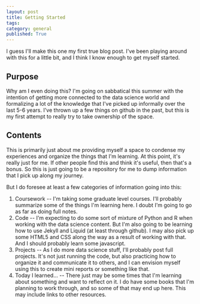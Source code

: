 ```yaml
---
layout: post
title: Getting Started
tags: 
category: general
published: True
---
```


I guess I'll make this one my first true blog post. I've been playing around with this for a little bit, and I think I know enough to get myself started.

## Purpose

Why am I even doing this? I'm going on sabbatical this summer with the intention of getting more connected to the data science world and formalizing a lot of the knowledge that I've picked up informally over the last 5-6 years. I've thrown up a few things on github in the past, but this is my first attempt to really try to take ownership of the space.

## Contents

This is primarily just about me providing myself a space to condense my experiences and organize the things that I'm learning. At this point, it's really just for me. If other people find this and think it's useful, then that's a bonus. So this is just going to be a repository for me to dump information that I pick up along my journey.

But I do foresee at least a few categories of information going into this:

1. Coursework -- I'm taking some graduate level courses. I'll probably summarize some of the things I'm learning here. I doubt I'm going to go as far as doing full notes.
2. Code -- I'm expecting to do some sort of mixture of Python and R when working with the data science content. But I'm also going to be learning how to use Jekyll and Liquid (at least through github). I may also pick up some HTML5 and CSS along the way as a result of working with that. And I should probably learn some javascript.
3. Projects -- As I do more data science stuff, I'll probably post full projects. It's not just running the code, but also practicing how to organize it and communicate it to others, and I can envision myself using this to create mini reports or something like that.
4. Today I learned... -- There just may be some times that I'm learning about something and want to reflect on it. I do have some books that I'm planning to work through, and so some of that may end up here. This may include links to other resources.

